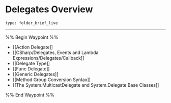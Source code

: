 # Delegates Overview
 
```ccard
type: folder_brief_live
```
 
---

%% Begin Waypoint %%
- [[Action Delegate]]
- [[CSharp/Delegates, Events and Lambda Expressions/Delegates/Callback]]
- [[Delegate Type]]
- [[Func Delegate]]
- [[Generic Delegates]]
- [[Method Group Conversion Syntax]]
- [[The System.MulticastDelegate and System.Delegate Base Classes]]

%% End Waypoint %%